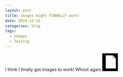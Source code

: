 ```yaml
---
layout: post
title: images might FINNALLY work!
date: 2024-12-31
categories: blog
tags:
  - images
  - Testing
---
```

I think I finally got images to work! Whoot again ![Alt Text](/assets/images/Pasted%20image%2020241231133219.png)